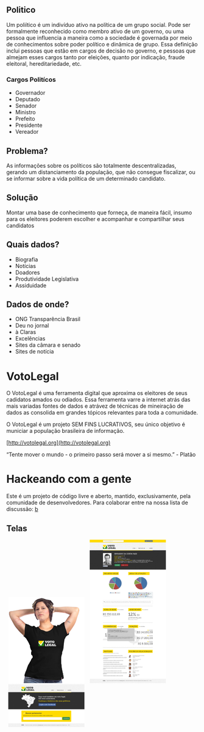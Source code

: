 ## Politico

Um poliítico é um indivíduo ativo na política de um grupo social. Pode ser formalmente reconhecido como membro ativo de um governo, ou uma pessoa que influencia a maneira como a sociedade é governada por meio de conhecimentos sobre poder político e dinâmica de grupo. Essa definição inclui pessoas que estão em cargos de decisão no governo, e pessoas que almejam esses cargos tanto por eleições, quanto por indicação, fraude eleitoral, hereditariedade, etc.

### Cargos Politícos

* Governador
* Deputado
* Senador
* Ministro
* Prefeito
* Presidente
* Vereador

## Problema?

As informações sobre os políticos são totalmente descentralizadas, gerando um distanciamento da população, que não consegue fiscalizar, ou se informar sobre a vida política de um determinado candidato.

## Solução

Montar uma base de conhecimento que forneça, de maneira fácil, insumo para os eleitores poderem escolher e acompanhar e compartilhar seus candidatos

## Quais dados?

* Biografia
* Notícias
* Doadores
* Produtividade Legislativa
* Assiduidade

## Dados de onde?

* ONG Transparência Brasil
* Deu no jornal
* à Claras
* Excelências
* Sites da câmara e senado
* Sites de notícia

# VotoLegal

O VotoLegal é uma ferramenta digital que aproxima os eleitores de seus cadidatos amados ou odiados. Essa ferramenta varre a internet atrás das mais variadas fontes de dados e atrávez de técnicas de mineiração de dados as consolida em grandes tópicos relevantes para toda a comunidade.

O VotoLegal é um projeto SEM FINS LUCRATIVOS, seu único objetivo é municiar a população brasileira de informação.

[http://votolegal.org](http://votolegal.org)

“Tente mover o mundo - o primeiro passo será mover a si mesmo.” - Platão

# Hackeando com a gente

Este é um projeto de código livre e aberto, mantido, exclusivamente, pela comunidade de desenvolvedores. Para colaborar entre na nossa lista de discussão: [b](votolegal@googlegroups.com)

## Telas

<img style='margin: 0 5px;' src='https://github.com/marcelnicolay/votolegal/raw/master/telas/camisa_feminina.jpg' width='200' />
<img style='margin: 0 5px;' src='https://github.com/marcelnicolay/votolegal/raw/master/telas/PaginaPolitico_VotoLegal_20120905_V2.jpg' width='200' />
<img style='margin: 0 5px;' src='https://github.com/marcelnicolay/votolegal/raw/master/telas/Home_VotoLegal_20120905_V2.jpg' width='200' />
